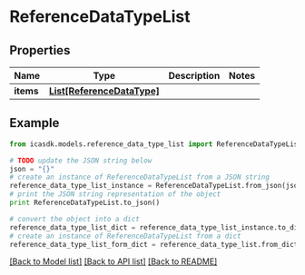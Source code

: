 # ReferenceDataTypeList


## Properties
Name | Type | Description | Notes
------------ | ------------- | ------------- | -------------
**items** | [**List[ReferenceDataType]**](ReferenceDataType.md) |  | 

## Example

```python
from icasdk.models.reference_data_type_list import ReferenceDataTypeList

# TODO update the JSON string below
json = "{}"
# create an instance of ReferenceDataTypeList from a JSON string
reference_data_type_list_instance = ReferenceDataTypeList.from_json(json)
# print the JSON string representation of the object
print ReferenceDataTypeList.to_json()

# convert the object into a dict
reference_data_type_list_dict = reference_data_type_list_instance.to_dict()
# create an instance of ReferenceDataTypeList from a dict
reference_data_type_list_form_dict = reference_data_type_list.from_dict(reference_data_type_list_dict)
```
[[Back to Model list]](../README.md#documentation-for-models) [[Back to API list]](../README.md#documentation-for-api-endpoints) [[Back to README]](../README.md)


